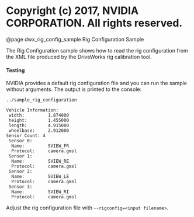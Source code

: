 # Copyright (c) 2017, NVIDIA CORPORATION.  All rights reserved.

@page dwx_rig_config_sample Rig Configuration Sample

The Rig Configuration sample shows how to read the rig configuration from the
XML file produced by the DriveWorks rig calibration tool.

#### Testing

NVIDIA provides a default rig configuration file and you can run the sample
without arguments. The output is printed to the console:

    ../sample_rig_configuration

    Vehicle Information:
     width:         1.874000
     height:        1.455000
     length:        4.915000
     wheelbase:     2.912000
    Sensor Count: 4
     Sensor 0:
      Name:         SVIEW_FR
      Protocol:     camera.gmsl
     Sensor 1:
      Name:         SVIEW_RE
      Protocol:     camera.gmsl
     Sensor 2:
      Name:         SVIEW_LE
      Protocol:     camera.gmsl
     Sensor 3:
      Name:         SVIEW_RI
      Protocol:     camera.gmsl

Adjust the rig configuration file with `--rigconfig=<input filename>`.

